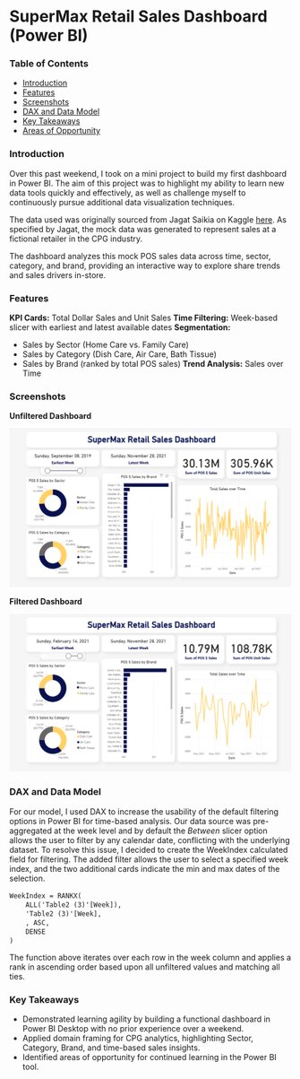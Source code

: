 # SuperMax Retail Sales Dashboard (Power BI)

### Table of Contents

- [Introduction](#introduction)
- [Features](#features)
- [Screenshots](#screenshots)
- [DAX and Data Model](#dax-and-data-model)
- [Key Takeaways](key-takeaways)
- [Areas of Opportunity](#areas-of-opportunity)


### Introduction

Over this past weekend, I took on a mini project to build my first dashboard in Power BI. The aim of this project was to highlight my ability to learn new data tools quickly and effectively, as well as challenge myself to continuously pursue additional data visualization techniques. 

The data used was originally sourced from Jagat Saikia on Kaggle [here](https://www.kaggle.com/datasets/jagatsaikia/category-brand-sales-dataset?select=Brand+Sales+Mock+Data+with+3+years+data.xlsx). As specified by Jagat, the mock data was generated to represent sales at a fictional retailer in the CPG industry.

The dashboard analyzes this mock POS sales data across time, sector, category, and brand, providing an interactive way to explore share trends and sales drivers in-store.

### Features

**KPI Cards:** Total Dollar Sales and Unit Sales
**Time Filtering:** Week-based slicer with earliest and latest available dates
**Segmentation:**
- Sales by Sector (Home Care vs. Family Care)
- Sales by Category (Dish Care, Air Care, Bath Tissue)
- Sales by Brand (ranked by total POS sales)
**Trend Analysis:** Sales over Time


### Screenshots

**Unfiltered Dashboard**

![Unfiltered Dashboard](/images/sales_dashboard_unfiltered.png)

**Filtered Dashboard**

![Filtered Dashboard](/images/sales_dashboard_filtered.png)


### DAX and Data Model

For our model, I used DAX to increase the usability of the default filtering options in Power BI for time-based analysis. Our data source was pre-aggregated at the week level and by default the *Between* slicer option allows the user to filter by any calendar date, conflicting with the underlying dataset. To resolve this issue, I decided to create the WeekIndex calculated field for filtering. The added filter allows the user to select a specified week index, and the two additional cards indicate the min and max dates of the selection.

```DAX
WeekIndex = RANKX(
    ALL('Table2 (3)'[Week]), 
    'Table2 (3)'[Week], 
    , ASC, 
    DENSE
)
```

The function above iterates over each row in the week column and applies a rank in ascending order based upon all unfiltered values and matching all ties.


### Key Takeaways

- Demonstrated learning agility by building a functional dashboard in Power BI Desktop with no prior experience over a weekend.
- Applied domain framing for CPG analytics, highlighting Sector, Category, Brand, and time-based sales insights.
- Identified areas of opportunity for continued learning in the Power BI tool.









